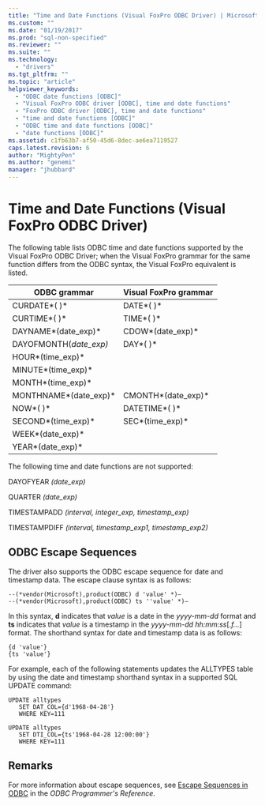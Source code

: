 ```yaml
---
title: "Time and Date Functions (Visual FoxPro ODBC Driver) | Microsoft Docs"
ms.custom: ""
ms.date: "01/19/2017"
ms.prod: "sql-non-specified"
ms.reviewer: ""
ms.suite: ""
ms.technology: 
  - "drivers"
ms.tgt_pltfrm: ""
ms.topic: "article"
helpviewer_keywords: 
  - "ODBC date functions [ODBC]"
  - "Visual FoxPro ODBC driver [ODBC], time and date functions"
  - "FoxPro ODBC driver [ODBC], time and date functions"
  - "time and date functions [ODBC]"
  - "ODBC time and date functions [ODBC]"
  - "date functions [ODBC]"
ms.assetid: c1fb63b7-af50-45d6-8dec-ae6ea7119527
caps.latest.revision: 6
author: "MightyPen"
ms.author: "genemi"
manager: "jhubbard"
---
```

# Time and Date Functions (Visual FoxPro ODBC Driver)
The following table lists ODBC time and date functions supported by the Visual FoxPro ODBC Driver; when the Visual FoxPro grammar for the same function differs from the ODBC syntax, the Visual FoxPro equivalent is listed.  
  
|ODBC grammar|Visual FoxPro grammar|  
|------------------|---------------------------|  
|CURDATE*( )*|DATE*( )*|  
|CURTIME*( )*|TIME*( )*|  
|DAYNAME*(date_exp)*|CDOW*(date_exp)*|  
|DAYOFMONTH(*date_exp)*|DAY*( )*|  
|HOUR*(time_exp)*||  
|MINUTE*(time_exp)*||  
|MONTH*(time_exp)*||  
|MONTHNAME*(date_exp)*|CMONTH*(date_exp)*|  
|NOW*( )*|DATETIME*( )*|  
|SECOND*(time_exp)*|SEC*(time_exp)*|  
|WEEK*(date_exp)*||  
|YEAR*(date_exp)*||  
  
 The following time and date functions are not supported:  
  
 DAYOFYEAR *(date_exp)*  
  
 QUARTER *(date_exp)*  
  
 TIMESTAMPADD *(interval, integer_exp, timestamp_exp)*  
  
 TIMESTAMPDIFF *(interval, timestamp_exp1, timestamp_exp2)*  
  
## ODBC Escape Sequences  
 The driver also supports the ODBC escape sequence for date and timestamp data. The escape clause syntax is as follows:  
  
```  
--(*vendor(Microsoft),product(ODBC) d 'value' *)—  
--(*vendor(Microsoft),product(ODBC) ts ''value' *)—  
```  
  
 In this syntax, **d** indicates that *value* is a date in the *yyyy-mm-dd* format and **ts** indicates that *value* is a timestamp in the *yyyy-mm-dd hh:mm:ss*[.*f...*] format. The shorthand syntax for date and timestamp data is as follows:  
  
```  
{d 'value'}  
{ts 'value'}  
```  
  
 For example, each of the following statements updates the ALLTYPES table by using the date and timestamp shorthand syntax in a supported SQL UPDATE command:  
  
```  
UPDATE alltypes  
   SET DAT_COL={d'1968-04-28'}  
   WHERE KEY=111  
  
UPDATE alltypes  
   SET DTI_COL={ts'1968-04-28 12:00:00'}  
   WHERE KEY=111  
```  
  
## Remarks  
 For more information about escape sequences, see [Escape Sequences in ODBC](../../odbc/reference/develop-app/escape-sequences-in-odbc.md) in the *ODBC Programmer's Reference*.